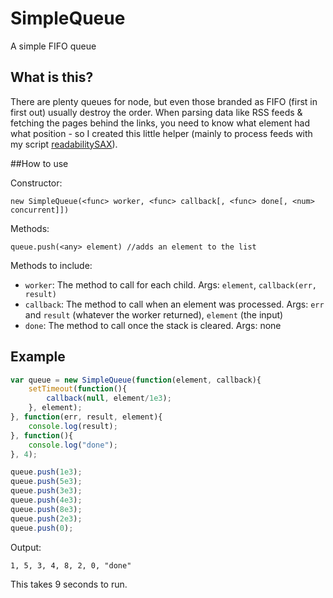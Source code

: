 # SimpleQueue
A simple FIFO queue

## What is this?

There are plenty queues for node, but even those branded as FIFO (first in first out) usually destroy the order. When parsing data like RSS feeds & fetching the pages behind the links, you need to know what element had what position - so I created this little helper (mainly to process feeds with my script [readabilitySAX](https://github.com/fb55/readabilitysax)).

##How to use

Constructor:

    new SimpleQueue(<func> worker, <func> callback[, <func> done[, <num> concurrent]])

Methods:

    queue.push(<any> element) //adds an element to the list

Methods to include:

* `worker`: The method to call for each child. Args: `element`, `callback(err, result)`
* `callback`: The method to call when an element was processed. Args: `err` and `result` (whatever the worker returned), `element` (the input)
* `done`: The method to call once the stack is cleared. Args: none

## Example

```javascript
var queue = new SimpleQueue(function(element, callback){
    setTimeout(function(){
        callback(null, element/1e3);
    }, element);
}, function(err, result, element){
    console.log(result);
}, function(){
    console.log("done");
}, 4);

queue.push(1e3);
queue.push(5e3);
queue.push(3e3);
queue.push(4e3);
queue.push(8e3);
queue.push(2e3);
queue.push(0);
```

Output:

    1, 5, 3, 4, 8, 2, 0, "done"

This takes 9 seconds to run.